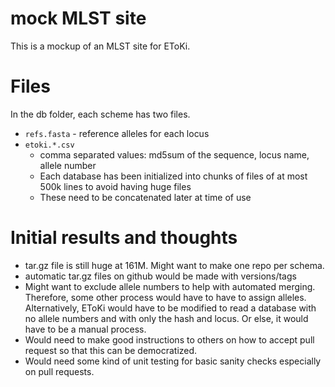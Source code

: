 # mock MLST site

This is a mockup of an MLST site for EToKi.

# Files

In the db folder, each scheme has two files.

* `refs.fasta` - reference alleles for each locus
* `etoki.*.csv` 
   * comma separated values: md5sum of the sequence, locus name, allele number
   * Each database has been initialized into chunks of files of at most 500k lines to avoid having huge files
   * These need to be concatenated later at time of use

# Initial results and thoughts

* tar.gz file is still huge at 161M.  Might want to make one repo per schema.
* automatic tar.gz files on github would be made with versions/tags
* Might want to exclude allele numbers to help with automated merging. Therefore, some other process would have to have to assign alleles. Alternatively, EToKi would have to be modified to read a database with no allele numbers and with only the hash and locus. Or else, it would have to be a manual process.
* Would need to make good instructions to others on how to accept pull request so that this can be democratized.
* Would need some kind of unit testing for basic sanity checks especially on pull requests.

